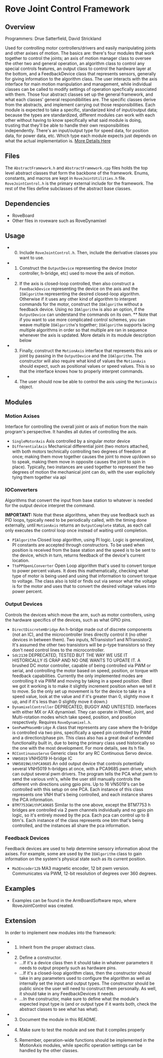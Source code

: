 # Rove Joint Control Framework

## Overview
Programmers: Drue Satterfield, David Strickland

Used for controlling motor controllers/drivers and easily manipulating joints and other axises of motion. 
The basics are: there's four modules that work together to control the joints; an axis of motion manager class to oversee the other two and general operation, an algorithm class to control any special controls features, an output class to control the hardware layer at the bottom, and a FeedbackDevice class that represents sensors, generally for giving information to the algorithm class. The user interacts with the axis interface for main motion manipulation and management, while individual classes can be called to modify settings of operation specfically associated with them.
Those four abstract classes set up the general framework, and what each classes' general respondibilities are. The specific classes derive from the abstracts, and implement carrying out those responsibilities.
Each module is expected to take a specific, standarized kind of input/output data; because the types are standardized, different modules can work with each other without having to know specifically what said module is doing, trusting that they'll be able to handle their own responsibilities independently. 
There's an input/output type for speed data, for position data, for power data, etc. Which type each module expects just depends on what the actual implementation is.
[More Details Here](https://github.com/MST-MRDT/ArmBoardSoftware/wiki/Joint-control-framework-overview)

## Files
The `AbstractFramework.h` and `AbstractFramework.cpp` files holds the top level abstract classes that form the backbone of the framework. Enums, constants, and macros are kept in `RoveJointUtilities.h` file. `RoveJointControl.h` is the primary external include for the framework. The rest of the files define subclasses of the abstract base classes. 

## Dependencies
* RoveBoard
* Other files in roveware such as RoveDynamixel

## Usage
* 0) Include `RoveJointControl.h`. Then, include the derivative classes you want to use.
* 1) Construct the `OutputDevice` representing the device (motor controller, h-bridge, etc) used to move the axis of motion.
* 2) If the axis is closed-loop controlled, then also construct a `FeedbackDevice` representing the device on the axis and the `IOAlgorithm` representing the desired closed-loop algorithm. Otherwise if it uses any other kind of algorithm to interpret commands for the motor, construct the `IOAlgorithm` without a feedback device. Using no `IOAlgorithm` is also an option, if the `OutputDevice` can understand the commands on its own.
** Note that if you want to use more complicated control schemes, you can weave multiple `IOAlgorithm`'s together; `IOAlgorithm` supports lacing multiple algorithms in order so that multiple are ran in sequence whenever the axis is updated. More details in its module description below
* 3) Finally, construct the `MotionAxis` interface that represents this axis or joint by passing in the `OutputDevice` and the `IOAlgorithm`. The constructor will also require what kind of values the `MotionAxis` should expect, such as positional values or speed values. This is so that the interface knows how to properly interpret commands.
* 4) The user should now be able to control the axis using the `MotionAxis` object.

## Modules
### Motion Axises
Interface for controlling the overall joint or axis of motion from the main program's perspective. It handles all duties of controlling the axis.
* `SingleMotorAxis` Axis controlled by a singular motor device
* `DifferentialAxis` Mechanical differential joint (two motors attached, with both motors technically controlling two degrees of freedom at once; making them move together causes the joint to move up/down so to speak, making them move in opposite causes the joint to spin in place). Typically, two instances are used together to represent the two degrees of motion the mechanical joint can do, with the user explicitely tying them together via api

### IOConverters
Algorithms that convert the input from base station to whatever is needed for the output device interpret the command.

**IMPORTANT:**  Note that these algorithms, when they use feedback such as PID loops, typically need to be periodically called, with the timing done externally, until `MotionAxis` returns an `OutputComplete` status, as each call only executes the control loop once instead of waiting until completion.

* `PIAlgorithm` Closed loop algorithm, using PI logic. Logic is generalized, PI constants are accepted through constructors. To be used when position is received from the base station and the speed is to be sent to the device, which in turn, returns feedback of the device's current location.
* `TtoPPOpenLConverter` Open Loop algorithm that's used to convert torque to power percent values. It does this mathematically, checking what type of motor is being used and using that information to convert torque to voltage. The class also is told or finds out via sensor what the voltage is for the motor and uses that to convert the desired voltage values into power percent.

### Output Devices
Controls the devices which move the arm, such as motor controllers, using the hardware specifics of the devices, such as what GPIO pins.
* `DirectDiscreteHBridge` An h-bridge made out of discrete components (not an IC), and the microcontroller lines directly control it (no other devices in between them). Two inputs, NTransistor1 and NTransistor2. It's assumed the other two transistors will be p-type transistors so they don't need control lines to the microcontroller. 
* `Sdc2130` DEPRECATED, TESTED BUT THE WAY WE USE IT HISTORICALLY IS CRAP AND NO ONE WANTS TO UPDATE IT. A brushed DC motor controller, capable of being controlled via PWM or serial, and controlling the motor based on speed, position, or torque with feedback capabilities. Currently the only implemented modes are controlling it via PWM and moving by taking in a speed position. (Best we got it working is to make it slightly increment position when we tell it to move. So the only set up movement is for the device to take in a speed value, look at the value and if it's greater than 0, slightly move it up, and if it's less than 0 slightly move it down.)
* `DynamixelController` DEPRECATED, BUGGY AND UNTESTED. Interfaces with either MX or AX dynamixel. They can operate in Wheel, Joint, and Multi-rotation modes which take speed, position, and position respectively. Requires `RoveDynamixel.h`.
* `GenPwmPHaseHBridge` A class that represents any case where the h-bridge is controlled via two pins, specifically a speed pin controlled by PWM and a direction/phase pin. This class also has a great deal of extended functionality built in, due to being the 
primary class used historically so the one with the most development. For more details, see its h file.
* `RCContinuousServo` Generic class for any RC Continuous Servo device.
* `VNH5019` VNH5019 H-bridge IC
* `VNH5019WithPCA9685` An odd output device that controls potentially several VNH5019 h-bridges at once, with a PCA9685 pwm driver, which can output several pwm drivers. The program tells the PCA what pwm to send the various vnh's, while the user still manually controls the different vnh directions using gpio pins. Up to 16 VN5019's can be controlled with this setup on one PCA. Each instance of this class represents one VNH that's being controlled, and each instance shares the PCA information.
*  `BTM7753GWithPCA9685` Similar to the one above, except the BTM7753 h bridges are controlled via 2 pwm channels individually and no gpio pin logic, so it's entirely moved by the pca. Each pca can control up to 8 btm's. Each instance of the class represents one btm that's being controlled, and the instances all share the pca information.

### Feedback Devices
Feedback devices are used to help determine sensory information about the axises. For example, some are used by the `IOAlgorithm` class to gain information on the system's physical state such as its current position.
* `Ma3Encoder12b` MA3 magnetic encoder, 12 bit pwm version. Communicates via PWM, 12-bit resolution of degrees over 360 degrees.

## Examples
* Examples can be found in the ArmBoardSoftware repo, where RoveJointControl was created.

## Extension
In order to implement new modules into the framework:
* 1) Inherit from the proper abstract class.
* 2) Define a constructor.
   * ...If it's a device class then it should take in whatever parameters it needs to output properly such as hardware pins.
   * ...If it's a closed-loop algorithm class, then the constructor should take in any parameters used to configure the algorithm as well as internally set the input and output types. The constructor should be public since the user will need to construct them personally. As well, it should take in any FeedbackDevices it needs.
   * ...In the constructor, make sure to define what the module's expected input type is (and or output type if it wants both, check the abstract classes to see what has what).
* 3) Document the module in this README.
* 4) Make sure to test the module and see that it compiles properly
* 5) Remember, operation-wide functions should be implemented in the MotionAxis modules, while specific operation settings can be handled by the other classes.
